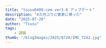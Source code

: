 ```yaml
---
title: "tsusu0409.com ver3.0 アップデート"
description: "4カ月ぶりに実家に帰った"
date: "2025-07-20"
author: "Tsusu"
tags:
    - 週報
thumb: "/blogImages/2025/0720/IMG_7242.jpg"
---
```

